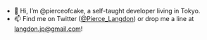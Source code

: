 - 👋 Hi, I’m @pierceofcake, a self-taught developer living in Tokyo.
- 📫 Find me on Twitter (<a href="https://twitter.com/Pierce_Langdon" target="_blank">@Pierce_Langdon</a>) or drop me a line at langdon.jp@gmail.com!

<!---
pierceofcake/pierceofcake is a ✨ special ✨ repository because its `README.md` (this file) appears on your GitHub profile.
You can click the Preview link to take a look at your changes.
--->
